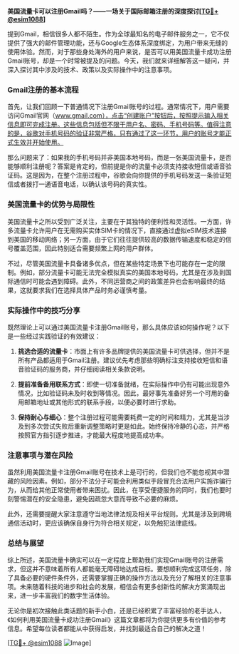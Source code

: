**美国流量卡可以注册Gmail吗？——一场关于国际邮箱注册的深度探讨[[TG💪+ @esim1088](https://t.me/s/esim1088)]**

提到Gmail，相信很多人都不陌生。作为全球最知名的电子邮件服务之一，它不仅提供了强大的邮件管理功能，还与Google生态体系深度绑定，为用户带来无缝的使用体验。然而，对于那些身处海外的用户来说，是否可以用美国流量卡成功注册Gmail账号，却是一个时常被提及的问题。今天，我们就来详细解答这一疑问，并深入探讨其中涉及的技术、政策以及实际操作中的注意事项。

### Gmail注册的基本流程

首先，让我们回顾一下普通情况下注册Gmail账号的过程。通常情况下，用户需要访问Gmail官网（www.gmail.com），点击“创建账户”按钮后，按照提示输入相关信息即可完成注册。这些信息包括但不限于用户名、密码、手机号码等。值得注意的是，谷歌对手机号码的验证非常严格，只有通过了这一环节，用户的账号才能正式生效并开始使用。

那么问题来了：如果我的手机号码并非美国本地号码，而是一张美国流量卡，是否能够顺利注册呢？答案是肯定的，但前提是你的流量卡必须支持接收短信或语音验证码。这是因为，在整个注册过程中，谷歌会向你提供的手机号码发送一条验证短信或者拨打一通语音电话，以确认该号码的真实性。

### 美国流量卡的优势与局限性

美国流量卡之所以受到广泛关注，主要在于其独特的便利性和灵活性。一方面，许多流量卡允许用户在无需购买实体SIM卡的情况下，直接通过虚拟eSIM技术连接到美国的移动网络；另一方面，由于它们往往提供较高的数据传输速度和稳定的信号覆盖范围，因此特别适合需要频繁上网的用户群体。

不过，尽管美国流量卡具备诸多优点，但在某些特定场景下也可能存在一定的限制。例如，部分流量卡可能无法完全模拟真实的美国本地号码，尤其是在涉及到国际通信时可能会遇到障碍。此外，不同运营商之间的政策差异也会影响最终的结果，这就要求我们在选择具体产品时务必谨慎考量。

### 实际操作中的技巧分享

既然理论上可以通过美国流量卡注册Gmail账号，那么具体应该如何操作呢？以下是一些经过实践验证的有效建议：

1. **挑选合适的流量卡**：市面上有许多品牌提供的美国流量卡可供选择，但并不是所有产品都适用于Gmail注册。建议优先考虑那些明确标注支持接收短信和语音验证码的服务商，并仔细阅读相关条款说明。
   
2. **提前准备备用联系方式**：即使一切准备就绪，在实际操作中仍有可能出现意外情况，比如验证码未及时收到等情况。因此，最好事先准备好另一个可用的备用邮箱地址或其他形式的联系手段，以便必要时进行求助。

3. **保持耐心与细心**：整个注册过程可能需要耗费一定的时间和精力，尤其是当涉及到多次尝试失败后重新调整策略时更是如此。始终保持冷静的心态，并严格按照官方指引逐步推进，才能最大程度地提高成功率。

### 注意事项与潜在风险

虽然利用美国流量卡注册Gmail账号在技术上是可行的，但我们也不能忽视其中潜藏的风险因素。例如，部分不法分子可能会利用类似手段冒充合法用户实施诈骗行为，从而给其他正常使用者带来困扰。因此，在享受便捷服务的同时，我们也要时刻警惕潜在的安全隐患，避免因疏忽大意而导致不必要的麻烦。

此外，还需要提醒大家注意遵守当地法律法规及相关平台规则。尤其是涉及到跨境通信活动时，更应该确保自身行为符合相关规定，以免触犯法律底线。

### 总结与展望

综上所述，美国流量卡确实可以在一定程度上帮助我们实现Gmail账号的注册需求，但这并不意味着所有人都能毫无障碍地达成目标。要想顺利完成这项任务，除了具备必要的硬件条件外，还需要掌握正确的操作方法以及充分了解相关的注意事项。未来随着科技的进步和社会的发展，相信会有更多创新性的解决方案涌现出来，进一步丰富我们的数字生活体验。

无论你是初次接触此类话题的新手小白，还是已经积累了丰富经验的老手达人，《如何利用美国流量卡成功注册Gmail》这篇文章都将为你提供更多有价值的参考信息。希望每位读者都能从中获得启发，并找到最适合自己的解决之道！

[[TG💪+ @esim1088](https://t.me/s/esim1088) ![Image](https://i.postimg.cc/4NQfJmqS/Snipaste-2025-05-13-00-14-12.png)]
